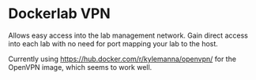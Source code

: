# Dockerlab VPN
Allows easy access into the lab management network. Gain direct access into each lab with no need for port mapping your lab to the host.

Currently using https://hub.docker.com/r/kylemanna/openvpn/ for the OpenVPN image, which seems to work well.
